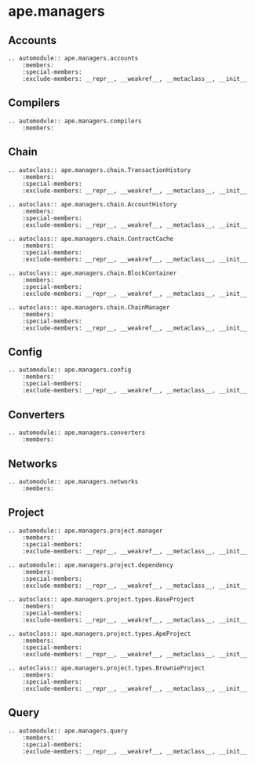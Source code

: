 # ape.managers

## Accounts

```{eval-rst}
.. automodule:: ape.managers.accounts
    :members:
    :special-members:
    :exclude-members: __repr__, __weakref__, __metaclass__, __init__
```

## Compilers

```{eval-rst}
.. automodule:: ape.managers.compilers
    :members:
```

## Chain

```{eval-rst}
.. autoclass:: ape.managers.chain.TransactionHistory
    :members:
    :special-members:
    :exclude-members: __repr__, __weakref__, __metaclass__, __init__
```

```{eval-rst}
.. autoclass:: ape.managers.chain.AccountHistory
    :members:
    :special-members:
    :exclude-members: __repr__, __weakref__, __metaclass__, __init__
```

```{eval-rst}
.. autoclass:: ape.managers.chain.ContractCache
    :members:
    :special-members:
    :exclude-members: __repr__, __weakref__, __metaclass__, __init__
```

```{eval-rst}
.. autoclass:: ape.managers.chain.BlockContainer
    :members:
    :special-members:
    :exclude-members: __repr__, __weakref__, __metaclass__, __init__
```

```{eval-rst}
.. autoclass:: ape.managers.chain.ChainManager
    :members:
    :special-members:
    :exclude-members: __repr__, __weakref__, __metaclass__, __init__
```

## Config

```{eval-rst}
.. automodule:: ape.managers.config
    :members:
    :special-members:
    :exclude-members: __repr__, __weakref__, __metaclass__, __init__
```

## Converters

```{eval-rst}
.. automodule:: ape.managers.converters
    :members:
```

## Networks

```{eval-rst}
.. automodule:: ape.managers.networks
    :members:
```

## Project

```{eval-rst}
.. automodule:: ape.managers.project.manager
    :members:
    :special-members:
    :exclude-members: __repr__, __weakref__, __metaclass__, __init__
```

```{eval-rst}
.. automodule:: ape.managers.project.dependency
    :members:
    :special-members:
    :exclude-members: __repr__, __weakref__, __metaclass__, __init__
```

```{eval-rst}
.. autoclass:: ape.managers.project.types.BaseProject
    :members:
    :special-members:
    :exclude-members: __repr__, __weakref__, __metaclass__, __init__
```

```{eval-rst}
.. autoclass:: ape.managers.project.types.ApeProject
    :members:
    :special-members:
    :exclude-members: __repr__, __weakref__, __metaclass__, __init__
```

```{eval-rst}
.. autoclass:: ape.managers.project.types.BrownieProject
    :members:
    :special-members:
    :exclude-members: __repr__, __weakref__, __metaclass__, __init__
```

## Query

```{eval-rst}
.. automodule:: ape.managers.query
    :members:
    :special-members:
    :exclude-members: __repr__, __weakref__, __metaclass__, __init__
```
